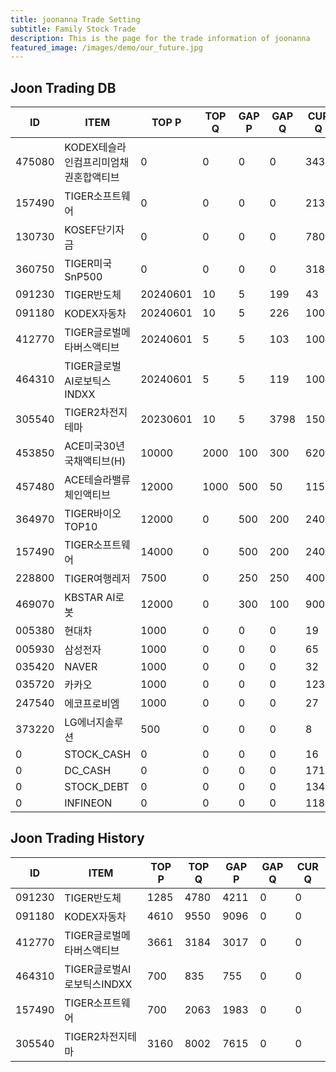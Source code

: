 ```yaml
---
title: joonanna Trade Setting
subtitle: Family Stock Trade
description: This is the page for the trade information of joonanna
featured_image: /images/demo/our_future.jpg
---
```


## Joon Trading DB

|ID|ITEM |TOP P|TOP Q|GAP P|GAP Q|CUR Q|SELLQ|SELL|BUY|
|--|-----|--|--|--|--|--|--|--|--|
|475080|KODEX테슬라인컴프리미엄채권혼합액티브|0|0|0|0|343|0|0|0|
|157490|TIGER소프트웨어|0|0|0|0|2132|700|2063|1983|
|130730|KOSEF단기자금|0|0|0|0|780|0|0|0|
|360750|TIGER미국SnP500|0|0|0|0|318|0|0|0|
|091230|TIGER반도체|20240601|10|5|199|43|1285|4780|4211|
|091180|KODEX자동차|20240601|10|5|226|100|4610|9550|9096|
|412770|TIGER글로벌메타버스액티브|20240601|5|5|103|100|3661|3184|3017|
|464310|TIGER글로벌AI로보틱스INDXX|20240601|5|5|119|100|700|835|755|
|305540|TIGER2차전지테마|20230601|10|5|3798|1500|3160|8002|7615|
|453850|ACE미국30년국채액티브(H)|10000|2000|100|300|6200|0|0|0|
|457480|ACE테슬라밸류체인액티브|12000|1000|500|50|1150|0|0|0|
|364970|TIGER바이오TOP10|12000|0|500|200|2400|5213|3580|3873|
|157490|TIGER소프트웨어|14000|0|500|200|2400|0|0|0|
|228800|TIGER여행레저|7500|0|250|250|4000|7927|3374|3631|
|469070|KBSTAR AI로봇|12000|0|300|100|900|50|50|52|
|005380|현대차|1000|0|0|0|19|0|0|0|
|005930|삼성전자|1000|0|0|0|65|0|0|0|
|035420|NAVER|1000|0|0|0|32|0|0|0|
|035720|카카오|1000|0|0|0|123|0|0|0|
|247540|에코프로비엠|1000|0|0|0|27|0|0|0|
|373220|LG에너지솔루션|500|0|0|0|8|0|0|0|
|0|STOCK_CASH|0|0|0|0|16|0|0|0|
|0|DC_CASH|0|0|0|0|171|0|0|0|
|0|STOCK_DEBT|0|0|0|0|1349|0|0|0|
|0|INFINEON|0|0|0|0|1184|0|0|0|


## Joon Trading History

|ID|ITEM |TOP P|TOP Q|GAP P|GAP Q|CUR Q|
|--|-----|--|--|--|--|--|
|091230|TIGER반도체|1285|4780|4211|0|0|
|091180|KODEX자동차|4610|9550|9096|0|0|
|412770|TIGER글로벌메타버스액티브|3661|3184|3017|0|0| 
|464310|TIGER글로벌AI로보틱스INDXX|700|835|755|0|0|
|157490|TIGER소프트웨어|700|2063|1983|0|0|
|305540|TIGER2차전지테마|3160|8002|7615|0|0|
